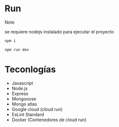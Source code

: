 # Run
> [!NOTE]  
> se requiere nodejs instalado para ejecutar el proyecto
```sh
npm i
```

```sh
npm run dev
```

# Teconlogías


- Javascript
- Node.js
- Express
- Mongooose
- Mongo atlas
- Google cloud (cloud run)
- EsLint Standard
- Docker (Contenedores de cloud run)
